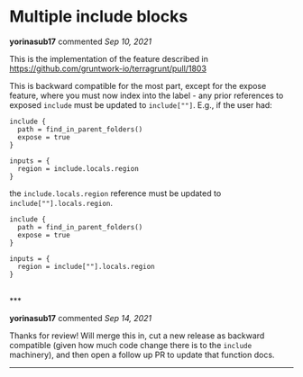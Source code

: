 # Multiple include blocks

**yorinasub17** commented *Sep 10, 2021*

This is the implementation of the feature described in https://github.com/gruntwork-io/terragrunt/pull/1803

This is backward compatible for the most part, except for the expose feature, where you must now index into the label - any prior references to exposed `include` must be updated to `include[""]`. E.g., if the user had:

```hcl
include {
  path = find_in_parent_folders()
  expose = true
}

inputs = {
  region = include.locals.region
}
```
the `include.locals.region` reference must be updated to `include[""].locals.region`.
```hcl
include {
  path = find_in_parent_folders()
  expose = true
}

inputs = {
  region = include[""].locals.region
}
```
<br />
***


**yorinasub17** commented *Sep 14, 2021*

Thanks for review! Will merge this in, cut a new release as backward compatible (given how much code change there is to the `include` machinery), and then open a follow up PR to update that function docs.
***


